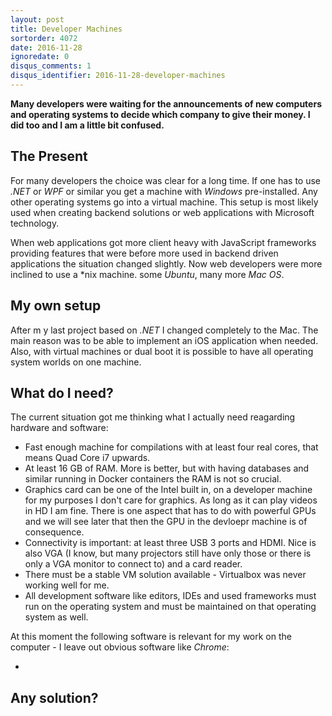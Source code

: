 ```yaml
---
layout: post
title: Developer Machines
sortorder: 4072
date: 2016-11-28
ignoredate: 0
disqus_comments: 1
disqus_identifier: 2016-11-28-developer-machines
---
```


**Many developers were waiting for the announcements of new computers and operating systems to decide which company to give their money. I did too and I am a little bit confused.**

## The Present

For many developers the choice was clear for a long time. If one has to use *.NET* or *WPF* or similar you get a machine with *Windows* pre-installed. Any other operating systems go into a virtual machine. This setup is most likely used when creating backend solutions or web applications with Microsoft technology.

When web applications got more client heavy with JavaScript frameworks providing features that were before more used in backend driven applications the situation changed slightly. Now web developers were more inclined to use a *nix machine. some *Ubuntu*, many more *Mac OS*.

## My own setup

After m y last project based on *.NET* I changed completely to the Mac. The main reason was to be able to implement an iOS application when needed. Also, with virtual machines or dual boot it is possible to have all operating system worlds on one machine.  

## What do I need?

The current situation got me thinking what I actually need reagarding hardware and software:

* Fast enough machine for compilations with at least four real cores, that means Quad Core i7 upwards.
* At least 16 GB of RAM. More is better, but with having databases and similar running in Docker containers the RAM is not so crucial.
* Graphics card can be one of the Intel built in, on a developer machine for my purposes I don't care for graphics. As long as it can play videos in HD I am fine. There is one aspect that has to do with powerful GPUs and we will see later that then the GPU in the devloepr machine is of consequence.
* Connectivity is important: at least three USB 3 ports and HDMI. Nice is also VGA (I know, but many projectors still have only those or there is only a VGA monitor to connect to) and a card reader.
* There must be a stable VM solution available - Virtualbox was never working well for me.
* All development software like editors, IDEs and used frameworks must run on the operating system and must be maintained on that operating system as well.

At this moment the following software is relevant for my work on the computer - I leave out obvious software like *Chrome*:

*

## Any solution?
